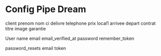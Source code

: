 # Config Pipe Dream

client
prenom
nom
ci
delivre
telephone
prix
local1
arrivee
depart
contrat
titre
image
garantie

User
name
email
email_verified_at
password
remember_token

password_resets
email
token

